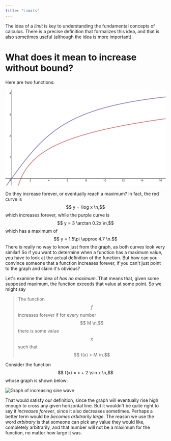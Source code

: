 ```yaml
---
title: "Limits"
---
```


The idea of a *limit* is key to understanding the fundamental concepts
of calculus. There is a precise definition that formalizes this idea,
and that is also sometimes useful (although the idea is more
important).

# What does it mean to increase without bound?

Here are two functions:

![Graph of two functions](/assets/limits-graphs.png)

Do they increase forever, or eventually reach a maximum? In fact, the
red curve is $$ y = \log x \n,$$ which increases forever, while the
purple curve is $$ y = 3 \arctan 0.2x \n,$$ which has a maximum of $$
y = 1.5\pi \approx 4.7 \n.$$ There is really no way to know just from
the graph, as both curves look very similar! So if you want to
determine when a function has a maximum value, you have to look at the
actual definition of the function. But how can you convince someone
that a function increases forever, if you can't just point to the
graph and claim it's obvious?

Let's examine the idea of *has no maximum*. That means that, given
some supposed maximum, the function exceeds that value at some point.
So we might say

> The function $$ f $$ increases forever if for every number $$ M
> \n,$$ there is some value $$ x $$ such that $$ f(x) > M \n.$$

Consider the function $$ f(x) = x + 2 \sin x \n,$$ whose graph is
shown below:

![Graph of increasing sine wave](/assets/limits-increasing-sine.png)

That would satisfy our definition, since the graph will eventually
rise high enough to cross any given horizontal line. But it wouldn't
be quite right to say it *increases forever*, since it also decreases
sometimes. Perhaps a better term would be *becomes arbitrarily large*.
The reason we use the word *arbitrary* is that someone can pick any
value they would like, completely arbitrarily, and that number will
not be a maximum for the function, no matter how large it was.
